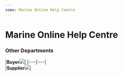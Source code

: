 ```yaml
---
name: Marine Online Help Centre
---
```


# Marine Online Help Centre


### Other Departments

|**Buyer**![](https://bwec-file.oss-cn-hongkong.aliyuncs.com/cms/Buyer.png)|
|:---|:---|   
|**Supplier**![](https://bwec-file.oss-cn-hongkong.aliyuncs.com/cms/Supplier.png)|
